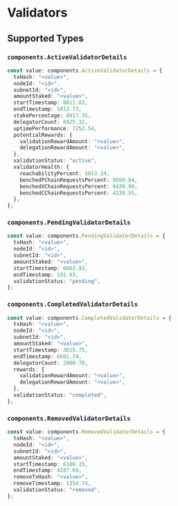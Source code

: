 # Validators


## Supported Types

### `components.ActiveValidatorDetails`

```typescript
const value: components.ActiveValidatorDetails = {
  txHash: "<value>",
  nodeId: "<id>",
  subnetId: "<id>",
  amountStaked: "<value>",
  startTimestamp: 8811.03,
  endTimestamp: 5812.73,
  stakePercentage: 8817.35,
  delegatorCount: 6925.32,
  uptimePerformance: 7252.54,
  potentialRewards: {
    validationRewardAmount: "<value>",
    delegationRewardAmount: "<value>",
  },
  validationStatus: "active",
  validatorHealth: {
    reachabilityPercent: 5013.24,
    benchedPChainRequestsPercent: 9560.84,
    benchedXChainRequestsPercent: 6439.90,
    benchedCChainRequestsPercent: 4238.55,
  },
};
```

### `components.PendingValidatorDetails`

```typescript
const value: components.PendingValidatorDetails = {
  txHash: "<value>",
  nodeId: "<id>",
  subnetId: "<id>",
  amountStaked: "<value>",
  startTimestamp: 6063.93,
  endTimestamp: 191.93,
  validationStatus: "pending",
};
```

### `components.CompletedValidatorDetails`

```typescript
const value: components.CompletedValidatorDetails = {
  txHash: "<value>",
  nodeId: "<id>",
  subnetId: "<id>",
  amountStaked: "<value>",
  startTimestamp: 3015.75,
  endTimestamp: 6601.74,
  delegatorCount: 2900.78,
  rewards: {
    validationRewardAmount: "<value>",
    delegationRewardAmount: "<value>",
  },
  validationStatus: "completed",
};
```

### `components.RemovedValidatorDetails`

```typescript
const value: components.RemovedValidatorDetails = {
  txHash: "<value>",
  nodeId: "<id>",
  subnetId: "<id>",
  amountStaked: "<value>",
  startTimestamp: 6180.15,
  endTimestamp: 4287.69,
  removeTxHash: "<value>",
  removeTimestamp: 1354.74,
  validationStatus: "removed",
};
```

